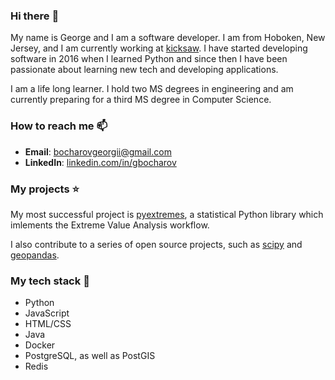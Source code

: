 ### Hi there :wave:

My name is George and I am a software developer. I am from Hoboken, New Jersey, and I am currently working at [kicksaw](https://www.kicksaw.com/). I have started developing software in 2016 when I learned Python and since then I have been passionate about learning new tech and developing applications.

I am a life long learner. I hold two MS degrees in engineering and am currently preparing for a third MS degree in Computer Science.

### How to reach me :mailbox:

- **Email**: bocharovgeorgii@gmail.com
- **LinkedIn**: [linkedin.com/in/gbocharov](https://www.linkedin.com/in/gbocharov/)

### My projects :star:

My most successful project is [pyextremes](https://github.com/georgebv/pyextremes), a statistical Python library which imlements the Extreme Value Analysis workflow.

I also contribute to a series of open source projects, such as [scipy](https://github.com/scipy/scipy) and [geopandas](https://github.com/geopandas/geopandas).

### My tech stack :wrench:

- Python
- JavaScript
- HTML/CSS
- Java
- Docker
- PostgreSQL, as well as PostGIS
- Redis
